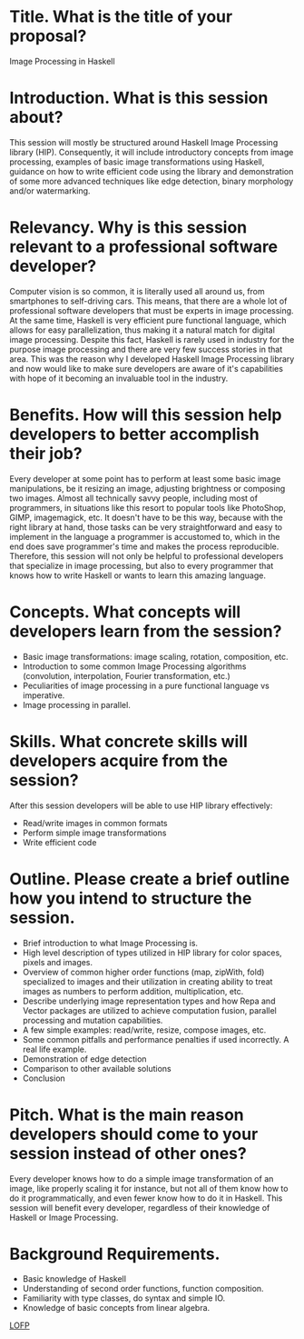 # Title. What is the title of your proposal?

Image Processing in Haskell

# Introduction. What is this session about?

This session will mostly be structured around Haskell Image Processing library
(HIP). Consequently, it will include introductory concepts from image processing,
examples of basic image transformations using Haskell, guidance on how to write
efficient code using the library and demonstration of some more advanced
techniques like edge detection, binary morphology and/or watermarking.

# Relevancy. Why is this session relevant to a professional software developer?

Computer vision is so common, it is literally used all around us, from
smartphones to self-driving cars. This means, that there are a whole lot of
professional software developers that must be experts in image processing. At
the same time, Haskell is very efficient pure functional language, which allows
for easy parallelization, thus making it a natural match for digital image
processing. Despite this fact, Haskell is rarely used in industry for the
purpose image processing and there are very few success stories in that area.
This was the reason why I developed Haskell Image Processing library and now would like to make sure developers are aware of it's capabilities with hope of it becoming an invaluable
tool in the industry.

# Benefits. How will this session help developers to better accomplish their job?

Every developer at some point has to perform at least some basic image
manipulations, be it resizing an image, adjusting brightness or composing two
images. Almost all technically savvy people, including most of programmers, in
situations like this resort to popular tools like PhotoShop, GIMP, imagemagick,
etc. It doesn't have to be this way, because with the right library at hand,
those tasks can be very straightforward and easy to implement in the language a
programmer is accustomed to, which in the end does save programmer's time and makes the
process reproducible. Therefore, this session will not only be helpful to
professional developers that specialize in image processing, but also to every
programmer that knows how to write Haskell or wants to learn this amazing language.


# Concepts. What concepts will developers learn from the session?

* Basic image transformations: image scaling, rotation, composition, etc.
* Introduction to some common Image Processing algorithms (convolution,
  interpolation, Fourier transformation, etc.)
* Peculiarities of image processing in a pure functional language vs imperative.
* Image processing in parallel.

# Skills. What concrete skills will developers acquire from the session?

After this session developers will be able to use HIP library effectively:

* Read/write images in common formats
* Perform simple image transformations
* Write efficient code

# Outline. Please create a brief outline how you intend to structure the session.

* Brief introduction to what Image Processing is.
* High level description of types utilized in HIP library for color spaces,
  pixels and images.
* Overview of common higher order functions (map, zipWith, fold) specialized to
  images and their utilization in creating ability to treat images as numbers to perform addition,
  multiplication, etc.
* Describe underlying image representation types and how Repa and Vector
  packages are utilized to achieve computation fusion, parallel processing and
  mutation capabilities.
* A few simple examples: read/write, resize, compose images, etc.
* Some common pitfalls and performance penalties if used incorrectly. A real life example.
* Demonstration of edge detection
* Comparison to other available solutions
* Conclusion


# Pitch. What is the main reason developers should come to your session instead of other ones?

Every developer knows how to do a simple image transformation of an image, like
properly scaling it for instance, but not all of them know how to do it
programmatically, and even fewer know how to do it in Haskell. This session will
benefit every developer, regardless of their knowledge of Haskell or Image
Processing.

# Background Requirements.

* Basic knowledge of Haskell
* Understanding of second order functions, function composition.
* Familiarity with type classes, do syntax and simple IO.
* Knowledge of basic concepts from linear algebra.

[LOFP](http://lambdaconf.us/downloads/documents/lambdaconf_slfp.pdf)


